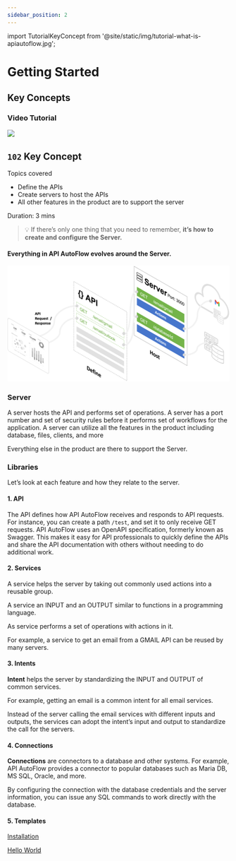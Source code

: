 ```yaml
---
sidebar_position: 2
---
```

import TutorialKeyConcept from '@site/static/img/tutorial-what-is-apiautoflow.jpg';

# Getting Started
## Key Concepts

### Video Tutorial
<div class="videoBlock">
    <div class="videoLeft">
        <div class="videoWrapper">
            <a href="../../../docs/Tutorial/#102-key-concept-installation-and-hello-world"><img src={TutorialKeyConcept} /></a>
        </div>
    </div>
    <div class="videoRight">
        <div class="videoText">
            <h2><code>102</code> Key Concept</h2>
            <p>Topics covered</p>
                <ul>
                    <li>Define the APIs</li>
                    <li>Create servers to host the APIs</li>
                    <li>All other features in the product are to support the server</li>
                </ul>
            <p>Duration:  3 mins</p>
        </div>
    </div>
    <div class="videoClearer"></div>
</div>


> 💡 If there’s only one thing that you need to remember, 
> **it’s how to create and configure the Server.**

#### Everything in API AutoFlow evolves around the Server.

![Picture1.png](Picture1.png)

### Server

A server hosts the API and performs set of operations.  A server has a port number and set of security rules before it performs set of workflows for the application.  A server can utilize all the features in the product including database, files, clients, and more

Everything else in the product are there to support the Server.

### Libraries

Let’s look at each feature and how they relate to the server.

#### 1. API

The API defines how API AutoFlow receives and responds to API requests. For instance, you can create a path `/test`, and set it to only receive GET requests. API AutoFlow uses an OpenAPI specification, formerly known as Swagger. This makes it easy for API professionals to quickly define the APIs and share the API documentation with others without needing to do additional work.

#### 2. Services

A service helps the server by taking out commonly used actions into a reusable group.

A service an INPUT and an OUTPUT similar to functions in a programming language.

As service performs a set of operations with actions in it.

For example, a service to get an email from a GMAIL API can be reused by many servers.

#### 3. Intents

**Intent** helps the server by standardizing the INPUT and OUTPUT of common services.  

For example, getting an email is a common intent for all email services. 

Instead of the server calling the email services with different inputs and outputs, the services can adopt the intent’s input and output to standardize the call for the servers.

#### 4. Connections

**Connections** are connectors to a database and other systems.  For example, API AutoFlow provides a connector to popular databases such as Maria DB, MS SQL, Oracle, and more.

By configuring the connection with the database credentials and the server information, you can issue any SQL commands to work directly with the database.

#### 5. Templates

[Installation](Installation)

[Hello World](hello-world)